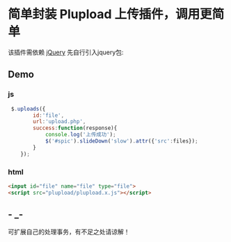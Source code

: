 # 简单封装 Plupload 上传插件，调用更简单

该插件需依赖 [jQuery](//jquery.com) 先自行引入jquery包:


## Demo
### js
```js
 $.uploads({
        id:'file',
        url:'upload.php',
        success:function(response){
            console.log('上传成功');
            $('#spic').slideDown('slow').attr({'src':files});
        }
    });
```

### html
```html
<input id="file" name="file" type="file">
<script src="plupload/plupload.x.js"></script>
```

## - _- 
 可扩展自己的处理事务，有不足之处请谅解！
